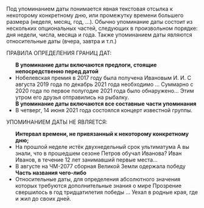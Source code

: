<p>Под упоминанием даты понимается явная текстовая отсылка к некоторому конкретному дню, или промежутку времени большего размера (неделя, месяц, год, ...). Обычно упоминание даты состоит из нескольких опциональных частей, следующих в произвольном порядке: дня недели, числа, месяца и года. Также упоминанием даты являются относительные даты (вчера, завтра и т.п.)</p>
<p>ПРАВИЛА ОПРЕДЕЛЕНИЯ ГРАНИЦ ДАТ:</p>
<ul>
    <b>В упоминание даты включаются предлоги, стоящие непосредственно перед датой</b>
    <li>
    Нобелевская премия в 2017 году была получена Ивановым И. И.
    С августа 2019 года по декабрь 2021 года необходимо … 
    Суммарно с 2020 года по первое полугодие 2021 года было обнаружено… 
    Этим утром его друзья отправились на рыбалку.</li>
    <b>В упоминание даты включаются все составные части упоминания</b>
    <li>В четверг, 14 июня 2021 года состоялся концерт известной группы.</li>
</ul> 


<p>УПОМИНАНИЕМ ДАТЫ НЕ ЯВЛЯЕТСЯ:</p>
<ul>
    <b>Интервал времени, не привязанный к некоторому конкретному дню;</b>
    <li>На прошлой неделе истёк двухнедельный срок ультиматума 
    А вы знали, что в прошедшем сезоне Петров обучал Иванова? 
    Иван Иванов, в течение 12 лет занимавший первые места…</li>
    <li>В августе на ЧМ-2077 сборная Великой Земли одержала победу</li>
    <b>Часть названия чего-либо </b>
    <li>Относительные даты, для определения абсолютного значения которых требуются дополнительные знания о мире 
    Прозрение свершилось в год тридцатилетия победы … 
    Уехал в родные края, где и жил до своих дней.</li>
</ul> 


